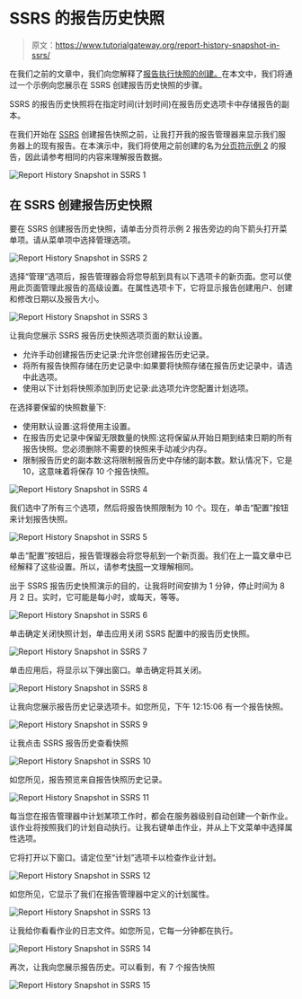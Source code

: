 # SSRS 的报告历史快照

> 原文：<https://www.tutorialgateway.org/report-history-snapshot-in-ssrs/>

在我们之前的文章中，我们向您解释了[报告执行快照的创建。](https://www.tutorialgateway.org/snapshot-in-ssrs/)在本文中，我们将通过一个示例向您展示在 SSRS 创建报告历史快照的步骤。

SSRS 的报告历史快照将在指定时间(计划时间)在报告历史选项卡中存储报告的副本。

在我们开始在 [SSRS](https://www.tutorialgateway.org/ssrs/) 创建报告快照之前，让我打开我的报告管理器来显示我们服务器上的现有报告。在本演示中，我们将使用之前创建的名为[分页符示例 2](https://www.tutorialgateway.org/insert-page-breaks-in-ssrs-report/) 的报告，因此请参考相同的内容来理解报告数据。

![Report History Snapshot in SSRS 1](img/980a7f235d48a9ecd45f96563284da5b.png)

## 在 SSRS 创建报告历史快照

要在 SSRS 创建报告历史快照，请单击分页符示例 2 报告旁边的向下箭头打开菜单项。请从菜单项中选择管理选项。

![Report History Snapshot in SSRS 2](img/3b57990a8d0dcb3eff762b2288445fb5.png)

选择“管理”选项后，报告管理器会将您导航到具有以下选项卡的新页面。您可以使用此页面管理此报告的高级设置。在属性选项卡下，它将显示报告创建用户、创建和修改日期以及报告大小。

![Report History Snapshot in SSRS 3](img/73b570fff4fbd22f70bef5f6d99ca80e.png)

让我向您展示 SSRS 报告历史快照选项页面的默认设置。

*   允许手动创建报告历史记录:允许您创建报告历史记录。
*   将所有报告快照存储在历史记录中:如果要将快照存储在报告历史记录中，请选中此选项。
*   使用以下计划将快照添加到历史记录:此选项允许您配置计划选项。

在选择要保留的快照数量下:

*   使用默认设置:这将使用主设置。
*   在报告历史记录中保留无限数量的快照:这将保留从开始日期到结束日期的所有报告快照。您必须删除不需要的快照来手动减少内存。
*   限制报告历史的副本数:这将限制报告历史中存储的副本数。默认情况下，它是 10，这意味着将保存 10 个报告快照。

![Report History Snapshot in SSRS 4](img/d9580860cc4f8b9e2d52b518b47b8643.png)

我们选中了所有三个选项，然后将报告快照限制为 10 个。现在，单击“配置”按钮来计划报告快照。

![Report History Snapshot in SSRS 5](img/a1c00fc32129f0c05a6530635b51be61.png)

单击“配置”按钮后，报告管理器会将您导航到一个新页面。我们在上一篇文章中已经解释了这些设置。所以，请参考[快照](https://www.tutorialgateway.org/snapshot-in-ssrs/)一文理解相同。

出于 SSRS 报告历史快照演示的目的，让我将时间安排为 1 分钟，停止时间为 8 月 2 日。实时，它可能是每小时，或每天，等等。

![Report History Snapshot in SSRS 6](img/4ef5d95a77b9baacf37dfa111d351844.png)

单击确定关闭快照计划，单击应用关闭 SSRS 配置中的报告历史快照。

![Report History Snapshot in SSRS 7](img/6a5a9302b19499369585acc288482b28.png)

单击应用后，将显示以下弹出窗口。单击确定将其关闭。

![Report History Snapshot in SSRS 8](img/abc99a6852d42de834619ee7536665af.png)

让我向您展示报告历史记录选项卡。如您所见，下午 12:15:06 有一个报告快照。

![Report History Snapshot in SSRS 9](img/b683d09e43c6c52efa8bde44003c1159.png)

让我点击 SSRS 报告历史查看快照

![Report History Snapshot in SSRS 10](img/ffa9e12fce492d65e970de055feab193.png)

如您所见，报告预览来自报告快照历史记录。

![Report History Snapshot in SSRS 11](img/df536688c43d4a44c2a2919500f01f54.png)

每当您在报告管理器中计划某项工作时，都会在服务器级别自动创建一个新作业。该作业将按照我们的计划自动执行。让我右键单击作业，并从上下文菜单中选择属性选项。

它将打开以下窗口。请定位至“计划”选项卡以检查作业计划。

![Report History Snapshot in SSRS 12](img/42757893b39c9291c3227e527958302a.png)

如您所见，它显示了我们在报告管理器中定义的计划属性。

![Report History Snapshot in SSRS 13](img/a624047faaadd1ab74a5f2cbb90ec3f1.png)

让我给你看看作业的日志文件。如您所见，它每一分钟都在执行。

![Report History Snapshot in SSRS 14](img/8b659892f7095b6b680ac4d4865420d4.png)

再次，让我向您展示报告历史。可以看到，有 7 个报告快照

![Report History Snapshot in SSRS 15](img/3f6ac8e0659c5dfb90a132062554331b.png)